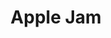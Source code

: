 ---
title: 'Apple Jam'
thumbnail: 'https://acnhcdn.com/2.0/CookingIcon/FtrJarAppleCropped.png'
ingredients:
  -
    id: 'apple'
    name: 'Apple'
    type: 'fruit'
    quantity: 3
layout: '../../layouts/RecipeDetail.astro'
---